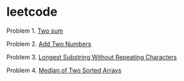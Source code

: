 # leetcode
Problem 1. [Two sum](https://leetcode.com/problems/two-sum/)

Problem 2. [Add Two Numbers](https://leetcode.com/problems/add-two-numbers/)

Problem 3. [Longest Substring Without Repeating Characters](https://leetcode.com/problems/longest-substring-without-repeating-characters/)

Problem 4. [Median of Two Sorted Arrays](https://leetcode.com/problems/median-of-two-sorted-arrays/)
